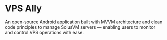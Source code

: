 # VPS Ally

An open-source Android application built with MVVM architecture and clean code principles to manage SolusVM servers — enabling users to monitor and control VPS operations with ease.
